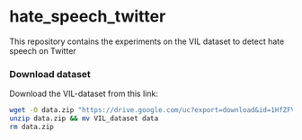 # hate_speech_twitter
This repository contains the experiments on the VIL dataset to detect hate speech on Twitter

### Download dataset
Download the VIL-dataset from this link:
```bash
wget -O data.zip "https://drive.google.com/uc?export=download&id=1HfZFVn1O1sPeEbhJe5MeZYtIMLwKOBgU"
unzip data.zip && mv VIL_dataset data
rm data.zip
```
